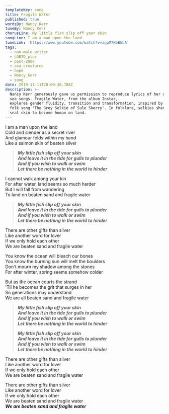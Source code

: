 ```yaml
---
templateKey: song
title: Fragile Water
published: true
wordsBy: Nancy Kerr
tuneBy: Nancy Kerr
chorusLine: My little fish slip off your skin
songLine: I am a man upon the land
tuneLink: 'https://www.youtube.com/watch?v=zppM7KbBWLA'
tags:
  - non-male_writer
  - LGBTQ_plus
  - post-2000
  - sea_creatures
  - hope
  - Nancy_Kerr
  - song
date: 2019-11-11T20:09:38.788Z
description: >-
  Nancy Kerr generously gave us permission to reproduce lyrics of her original
  sea songs. Fragile Water, from the album Instar, 
  explores gender fluidity, transition and transformation, inspired by Orkney
  folk song 'The Grey Selkie of Sule Skerry'. In folklore, selkies shed their
  seal skin to become human on land.
---
```

I am a man upon the land\
Cold and slender as a secret river\
And glamour folds within my hand\
Like a salmon skin of beaten silver

> ***My little fish slip off your skin***\
> ***And leave it in the tide for gulls to plunder***\
> ***And if you wish to walk or swim***\
> ***Let there be nothing in the world to hinder***

I cannot walk among your kin\
For after water, land seems so much harder\
But I will fall from wandering\
To land on beaten sand and fragile water

> ***My little fish slip off your skin\
And leave it in the tide for gulls to plunder\
And if you wish to walk or swim\
Let there be nothing in the world to hinder***

There are other gifts than silver\
Like another word for lover\
If we only hold each other\
We are beaten sand and fragile water

You know the ocean will bleach our bones\
You know the burning sun will melt the boulders\
Don't mourn my shadow among the stones\
For after winter, spring seems somehow colder

But as the ocean courts the strand\
'Til he becomes the grit that surges in her\
So generations may understand\
We are all beaten sand and fragile water

> ***My little fish slip off your skin\
And leave it in the tide for gulls to plunder\
And if you wish to walk or swim\
Let there be nothing in the world to hinder***
>
> ***My little fish slip off your skin\
And leave it in the tide for gulls to plunder\
And if you wish to walk or swim\
Let there be nothing in the world to hinder***

There are other gifts than silver\
Like another word for lover\
If we only hold each other\
We are beaten sand and fragile water

There are other gifts than silver\
Like another word for lover\
If we only hold each other\
We are beaten sand and fragile water\
***We are beaten sand and fragile water***
